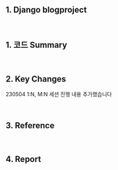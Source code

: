 ## 1. Django blogproject

<br/>

## 1. 코드 Summary


<br/>

## 2. Key Changes 
230504 1:N, M:N 세션 진행 내용 추가했습니다

<br/>

## 3. Reference


<br/>

## 4. Report


<br/>
